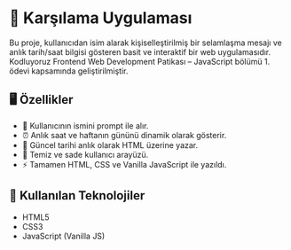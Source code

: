 # 👋 Karşılama Uygulaması

Bu proje, kullanıcıdan isim alarak kişiselleştirilmiş bir selamlaşma mesajı ve anlık tarih/saat bilgisi gösteren basit ve interaktif bir web uygulamasıdır.  
Kodluyoruz Frontend Web Development Patikası – JavaScript bölümü 1. ödevi kapsamında geliştirilmiştir.

## 🖥️ Özellikler

- 👤 Kullanıcının ismini prompt ile alır.
- ⏰ Anlık saat ve haftanın gününü dinamik olarak gösterir.
- 📅 Güncel tarihi anlık olarak HTML üzerine yazar.
- 🎨 Temiz ve sade kullanıcı arayüzü.
- ⚡ Tamamen HTML, CSS ve Vanilla JavaScript ile yazıldı.



## 🔧 Kullanılan Teknolojiler

- HTML5
- CSS3
- JavaScript (Vanilla JS)
